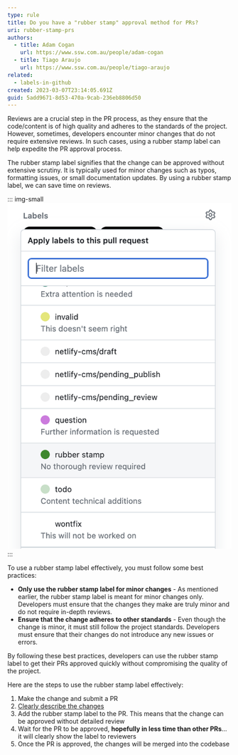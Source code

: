 ```yaml
---
type: rule
title: Do you have a "rubber stamp" approval method for PRs?
uri: rubber-stamp-prs
authors:
  - title: Adam Cogan
    url: https://www.ssw.com.au/people/adam-cogan
  - title: Tiago Araujo
    url: https://www.ssw.com.au/people/tiago-araujo
related:
  - labels-in-github
created: 2023-03-07T23:14:05.691Z
guid: 5add9671-8d53-470a-9cab-236eb8806d50
---
```

Reviews are a crucial step in the PR process, as they ensure that the code/content is of high quality and adheres to the  standards of the project. However, sometimes, developers encounter minor changes that do not require extensive reviews. In such cases, using a rubber stamp label can help expedite the PR approval process.

<!--endintro-->

The rubber stamp label signifies that the change can be approved without extensive scrutiny. It is typically used for minor changes such as typos, formatting issues, or small documentation updates. By using a rubber stamp label, we can save time on reviews.

::: img-small
![Figure: "Rubber stamp" label for GitHub Pull Requests](rubber-stamp-pr-label.png)
:::

To use a rubber stamp label effectively, you must follow some best practices:

* **Only use the rubber stamp label for minor changes** - As mentioned earlier, the rubber stamp label is meant for minor changes only. Developers must ensure that the changes they make are truly minor and do not require in-depth reviews.
* **Ensure that the change adheres to other standards** - Even though the change is minor, it must still follow the project standards. Developers must ensure that their changes do not introduce any new issues or errors.

By following these best practices, developers can use the rubber stamp label to get their PRs approved quickly without compromising the quality of the project.

Here are the steps to use the rubber stamp label effectively:

1. Make the change and submit a PR
2. [Clearly describe the changes](/useful-information-on-changes)
3. Add the rubber stamp label to the PR. This means that the change can be approved without detailed review
4. Wait for the PR to be approved, **hopefully in less time than other PRs**... it will clearly show the label to reviewers 
5. Once the PR is approved, the changes will be merged into the codebase